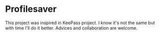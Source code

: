 # Profilesaver
This project was inspired in KeePass project. I know it's not the same but with time I'll do it better.
Advices and collaboration are welcome.


